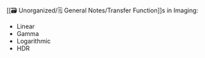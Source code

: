 [[🗃️ Unorganized/🗒️ General Notes/Transfer Function]]s in Imaging:

- Linear
- Gamma
- Logarithmic
- HDR